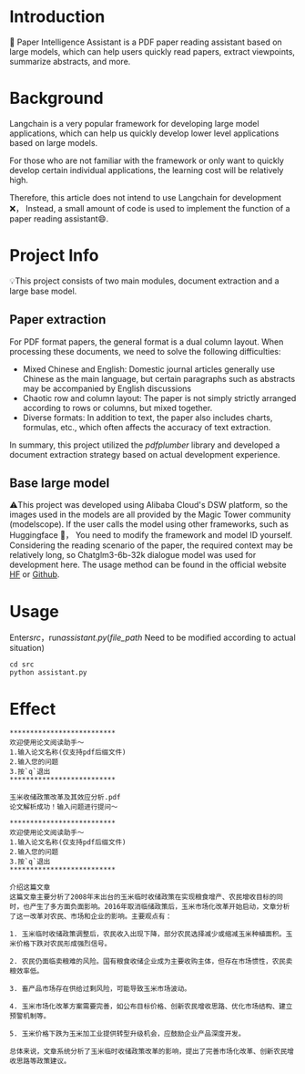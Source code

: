 # Introduction
💬 Paper Intelligence Assistant is a PDF paper reading assistant based on large models, which can help users quickly read papers, extract viewpoints, summarize abstracts, and more.


# Background
Langchain is a very popular framework for developing large model applications, which can help us quickly develop lower level applications based on large models.

For those who are not familiar with the framework or only want to quickly develop certain individual applications, the learning cost will be relatively high.

Therefore, this article does not intend to use Langchain for development ❌， Instead, a small amount of code is used to implement the function of a paper reading assistant😄.


# Project Info
💡This project consists of two main modules, document extraction and a large base model.

## Paper extraction
For PDF format papers, the general format is a dual column layout. When processing these documents, we need to solve the following difficulties:
* Mixed Chinese and English: Domestic journal articles generally use Chinese as the main language, but certain paragraphs such as abstracts may be accompanied by English discussions
* Chaotic row and column layout: The paper is not simply strictly arranged according to rows or columns, but mixed together.
* Diverse formats: In addition to text, the paper also includes charts, formulas, etc., which often affects the accuracy of text extraction.

In summary, this project utilized the *pdfplumber* library and developed a document extraction strategy based on actual development experience.

## Base large model
⚠️This project was developed using Alibaba Cloud's DSW platform, so the images used in the models are all provided by the Magic Tower community (modelscope). If the user calls the model using other frameworks, such as Huggingface 🤭， You need to modify the framework and model ID yourself.
Considering the reading scenario of the paper, the required context may be relatively long, so Chatglm3-6b-32k dialogue model was used for development here. The usage method can be found in the official website [HF](https://huggingface.co/THUDM/chatglm3-6b-32k) or [Github](https://github.com/THUDM/ChatGLM3). 

# Usage
Enter*src*，run*assistant.py*(*file_path* Need to be modified according to actual situation)

```shell
cd src
python assistant.py
```
# Effect
```
**************************
欢迎使用论文阅读助手～
1.输入论文名称(仅支持pdf后缀文件)
2.输入您的问题
3.按`q`退出
**************************

玉米收储政策改革及其效应分析.pdf
论文解析成功！输入问题进行提问～

**************************
欢迎使用论文阅读助手～
1.输入论文名称(仅支持pdf后缀文件)
2.输入您的问题
3.按`q`退出
**************************

介绍这篇文章
这篇文章主要分析了2008年末出台的玉米临时收储政策在实现粮食增产、农民增收目标的同时，也产生了多方面负面影响。2016年取消临储政策后，玉米市场化改革开始启动，文章分析了这一改革对农民、市场和企业的影响。主要观点有：

1. 玉米临时收储政策调整后，农民收入出现下降，部分农民选择减少或缩减玉米种植面积。玉米价格下跌对农民形成强烈信号。 

2. 农民仍面临卖粮难的风险。国有粮食收储企业成为主要收购主体，但存在市场惯性，农民卖粮效率低。

3. 畜产品市场存在供给过剩风险，可能导致玉米市场波动。

4. 玉米市场化改革方案需要完善，如公布目标价格、创新农民增收思路、优化市场结构、建立预警机制等。

5. 玉米价格下跌为玉米加工业提供转型升级机会，应鼓励企业产品深度开发。

总体来说，文章系统分析了玉米临时收储政策改革的影响，提出了完善市场化改革、创新农民增收思路等政策建议。

```

